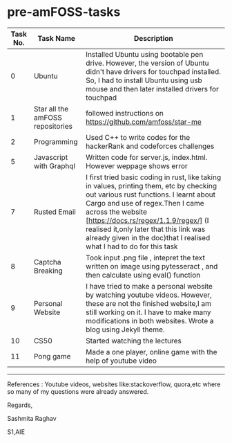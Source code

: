 # pre-amFOSS-tasks
Task No. | Task Name | Description
--- | --- | ---
0| Ubuntu  | Installed Ubuntu using bootable pen drive. However, the version of Ubuntu didn't have drivers for touchpad installed. So, I had to install Ubuntu using usb mouse and then later installed drivers for touchpad
1 | Star all the amFOSS repositories  | followed instructions on https://github.com/amfoss/star-me
2| Programming | Used C++ to write codes for the hackerRank and codeforces challenges
5 | Javascript with Graphql | Written code for server.js, index.html. However weppage shows error
7 | Rusted Email | I first tried basic coding in rust, like taking in values, printing them, etc by checking out various rust functions. I learnt about Cargo and use of regex.Then I came across the website [https://docs.rs/regex/1.1.9/regex/] (I realised it,only later that this link was already given in the doc)that I realised what I had to do for this task
8 | Captcha Breaking | Took input .png file , intepret the text written on image using pytesseract , and then calculate using eval() function
9| Personal Website |  I have tried to make a personal website by watching youtube videos. However, these are not the finished website,I am still working on it. I have to make many modifications in both websites. Wrote a blog using Jekyll theme.
10| CS50 | Started watching the lectures
11| Pong game| Made a one player, online game with the help of youtube video


---

References : Youtube videos, websites like:stackoverflow, quora,etc where so many of my questions were already answered.



Regards,

Sashmita Raghav

S1,AIE



